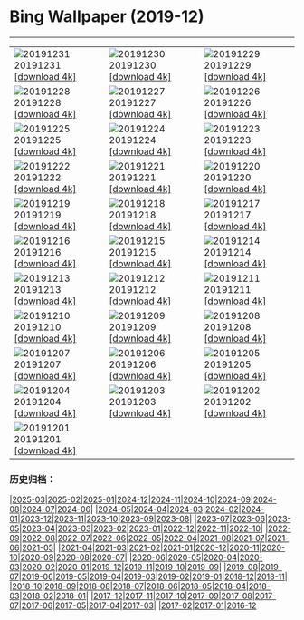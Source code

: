 # Bing Wallpaper (2019-12)
**************

<table><tr><td><img class="wallpaper" src="https://www.bing.com/th?id=OHR.NYEBacknang_EN-US4252840326_1920x1080.jpg" alt="20191231"> 20191231 <a class="wallpaper_link" href="https://www.bing.com/th?id=OHR.NYEBacknang_EN-US4252840326_UHD.jpg">[download 4k]</a></td><td><img class="wallpaper" src="https://www.bing.com/th?id=OHR.SkyIslands_EN-US4150149691_1920x1080.jpg" alt="20191230"> 20191230 <a class="wallpaper_link" href="https://www.bing.com/th?id=OHR.SkyIslands_EN-US4150149691_UHD.jpg">[download 4k]</a></td><td><img class="wallpaper" src="https://www.bing.com/th?id=OHR.InnsbruckSkiJump_EN-US4058119779_1920x1080.jpg" alt="20191229"> 20191229 <a class="wallpaper_link" href="https://www.bing.com/th?id=OHR.InnsbruckSkiJump_EN-US4058119779_UHD.jpg">[download 4k]</a></td></tr><tr><td><img class="wallpaper" src="https://www.bing.com/th?id=OHR.TrumpeterWinter_EN-US3945298100_1920x1080.jpg" alt="20191228"> 20191228 <a class="wallpaper_link" href="https://www.bing.com/th?id=OHR.TrumpeterWinter_EN-US3945298100_UHD.jpg">[download 4k]</a></td><td><img class="wallpaper" src="https://www.bing.com/th?id=OHR.KinderdijkSkating_EN-US3881873172_1920x1080.jpg" alt="20191227"> 20191227 <a class="wallpaper_link" href="https://www.bing.com/th?id=OHR.KinderdijkSkating_EN-US3881873172_UHD.jpg">[download 4k]</a></td><td><img class="wallpaper" src="https://www.bing.com/th?id=OHR.SloveniaAlps_EN-US3700970842_1920x1080.jpg" alt="20191226"> 20191226 <a class="wallpaper_link" href="https://www.bing.com/th?id=OHR.SloveniaAlps_EN-US3700970842_UHD.jpg">[download 4k]</a></td></tr><tr><td><img class="wallpaper" src="https://www.bing.com/th?id=OHR.WarsawXmas_EN-US3496666406_1920x1080.jpg" alt="20191225"> 20191225 <a class="wallpaper_link" href="https://www.bing.com/th?id=OHR.WarsawXmas_EN-US3496666406_UHD.jpg">[download 4k]</a></td><td><img class="wallpaper" src="https://www.bing.com/th?id=OHR.ReindeerNorway_EN-US3428455299_1920x1080.jpg" alt="20191224"> 20191224 <a class="wallpaper_link" href="https://www.bing.com/th?id=OHR.ReindeerNorway_EN-US3428455299_UHD.jpg">[download 4k]</a></td><td><img class="wallpaper" src="https://www.bing.com/th?id=OHR.AiringGrievances_EN-US3147113419_1920x1080.jpg" alt="20191223"> 20191223 <a class="wallpaper_link" href="https://www.bing.com/th?id=OHR.AiringGrievances_EN-US3147113419_UHD.jpg">[download 4k]</a></td></tr><tr><td><img class="wallpaper" src="https://www.bing.com/th?id=OHR.RealSnowflake_EN-US6372537242_1920x1080.jpg" alt="20191222"> 20191222 <a class="wallpaper_link" href="https://www.bing.com/th?id=OHR.RealSnowflake_EN-US6372537242_UHD.jpg">[download 4k]</a></td><td><img class="wallpaper" src="https://www.bing.com/th?id=OHR.SeventeenSolstice_EN-US6457012478_1920x1080.jpg" alt="20191221"> 20191221 <a class="wallpaper_link" href="https://www.bing.com/th?id=OHR.SeventeenSolstice_EN-US6457012478_UHD.jpg">[download 4k]</a></td><td><img class="wallpaper" src="https://www.bing.com/th?id=OHR.MauiEucalyptus_EN-US2882025617_1920x1080.jpg" alt="20191220"> 20191220 <a class="wallpaper_link" href="https://www.bing.com/th?id=OHR.MauiEucalyptus_EN-US2882025617_UHD.jpg">[download 4k]</a></td></tr><tr><td><img class="wallpaper" src="https://www.bing.com/th?id=OHR.ValleyForge_EN-US6699070514_1920x1080.jpg" alt="20191219"> 20191219 <a class="wallpaper_link" href="https://www.bing.com/th?id=OHR.ValleyForge_EN-US6699070514_UHD.jpg">[download 4k]</a></td><td><img class="wallpaper" src="https://www.bing.com/th?id=OHR.HallXmasMarket_EN-US6144707685_1920x1080.jpg" alt="20191218"> 20191218 <a class="wallpaper_link" href="https://www.bing.com/th?id=OHR.HallXmasMarket_EN-US6144707685_UHD.jpg">[download 4k]</a></td><td><img class="wallpaper" src="https://www.bing.com/th?id=OHR.TempleofSaturn_EN-US5979918994_1920x1080.jpg" alt="20191217"> 20191217 <a class="wallpaper_link" href="https://www.bing.com/th?id=OHR.TempleofSaturn_EN-US5979918994_UHD.jpg">[download 4k]</a></td></tr><tr><td><img class="wallpaper" src="https://www.bing.com/th?id=OHR.ReconciliationDay_EN-US5902940589_1920x1080.jpg" alt="20191216"> 20191216 <a class="wallpaper_link" href="https://www.bing.com/th?id=OHR.ReconciliationDay_EN-US5902940589_UHD.jpg">[download 4k]</a></td><td><img class="wallpaper" src="https://www.bing.com/th?id=OHR.NutsWeekend_EN-US5701415684_1920x1080.jpg" alt="20191215"> 20191215 <a class="wallpaper_link" href="https://www.bing.com/th?id=OHR.NutsWeekend_EN-US5701415684_UHD.jpg">[download 4k]</a></td><td><img class="wallpaper" src="https://www.bing.com/th?id=OHR.SpruceGrouse_EN-US5594866236_1920x1080.jpg" alt="20191214"> 20191214 <a class="wallpaper_link" href="https://www.bing.com/th?id=OHR.SpruceGrouse_EN-US5594866236_UHD.jpg">[download 4k]</a></td></tr><tr><td><img class="wallpaper" src="https://www.bing.com/th?id=OHR.LandwasserViaduct_EN-US5486246776_1920x1080.jpg" alt="20191213"> 20191213 <a class="wallpaper_link" href="https://www.bing.com/th?id=OHR.LandwasserViaduct_EN-US5486246776_UHD.jpg">[download 4k]</a></td><td><img class="wallpaper" src="https://www.bing.com/th?id=OHR.SheepCoteClod_EN-US5370350068_1920x1080.jpg" alt="20191212"> 20191212 <a class="wallpaper_link" href="https://www.bing.com/th?id=OHR.SheepCoteClod_EN-US5370350068_UHD.jpg">[download 4k]</a></td><td><img class="wallpaper" src="https://www.bing.com/th?id=OHR.TengbocheMonastery_EN-US0767970759_1920x1080.jpg" alt="20191211"> 20191211 <a class="wallpaper_link" href="https://www.bing.com/th?id=OHR.TengbocheMonastery_EN-US0767970759_UHD.jpg">[download 4k]</a></td></tr><tr><td><img class="wallpaper" src="https://www.bing.com/th?id=OHR.GoldenHall_EN-US0236867066_1920x1080.jpg" alt="20191210"> 20191210 <a class="wallpaper_link" href="https://www.bing.com/th?id=OHR.GoldenHall_EN-US0236867066_UHD.jpg">[download 4k]</a></td><td><img class="wallpaper" src="https://www.bing.com/th?id=OHR.BlueChip_EN-US9896595975_1920x1080.jpg" alt="20191209"> 20191209 <a class="wallpaper_link" href="https://www.bing.com/th?id=OHR.BlueChip_EN-US9896595975_UHD.jpg">[download 4k]</a></td><td><img class="wallpaper" src="https://www.bing.com/th?id=OHR.PurpleWeekend_EN-US9729941585_1920x1080.jpg" alt="20191208"> 20191208 <a class="wallpaper_link" href="https://www.bing.com/th?id=OHR.PurpleWeekend_EN-US9729941585_UHD.jpg">[download 4k]</a></td></tr><tr><td><img class="wallpaper" src="https://www.bing.com/th?id=OHR.FlagAboveArizona_EN-US9636197389_1920x1080.jpg" alt="20191207"> 20191207 <a class="wallpaper_link" href="https://www.bing.com/th?id=OHR.FlagAboveArizona_EN-US9636197389_UHD.jpg">[download 4k]</a></td><td><img class="wallpaper" src="https://www.bing.com/th?id=OHR.AmericasPlayground_EN-US9140833973_1920x1080.jpg" alt="20191206"> 20191206 <a class="wallpaper_link" href="https://www.bing.com/th?id=OHR.AmericasPlayground_EN-US9140833973_UHD.jpg">[download 4k]</a></td><td><img class="wallpaper" src="https://www.bing.com/th?id=OHR.CanadaTreeFarm_EN-US0267582990_1920x1080.jpg" alt="20191205"> 20191205 <a class="wallpaper_link" href="https://www.bing.com/th?id=OHR.CanadaTreeFarm_EN-US0267582990_UHD.jpg">[download 4k]</a></td></tr><tr><td><img class="wallpaper" src="https://www.bing.com/th?id=OHR.RhinosOxpecker_EN-US0144797285_1920x1080.jpg" alt="20191204"> 20191204 <a class="wallpaper_link" href="https://www.bing.com/th?id=OHR.RhinosOxpecker_EN-US0144797285_UHD.jpg">[download 4k]</a></td><td><img class="wallpaper" src="https://www.bing.com/th?id=OHR.PuffinSharing_EN-US0079609912_1920x1080.jpg" alt="20191203"> 20191203 <a class="wallpaper_link" href="https://www.bing.com/th?id=OHR.PuffinSharing_EN-US0079609912_UHD.jpg">[download 4k]</a></td><td><img class="wallpaper" src="https://www.bing.com/th?id=OHR.AKParksDay_EN-US9980950271_1920x1080.jpg" alt="20191202"> 20191202 <a class="wallpaper_link" href="https://www.bing.com/th?id=OHR.AKParksDay_EN-US9980950271_UHD.jpg">[download 4k]</a></td></tr><tr><td><img class="wallpaper" src="https://www.bing.com/th?id=OHR.HalleyVI_EN-US9882320579_1920x1080.jpg" alt="20191201"> 20191201 <a class="wallpaper_link" href="https://www.bing.com/th?id=OHR.HalleyVI_EN-US9882320579_UHD.jpg">[download 4k]</a></td><td></td><td></td></tr></table>

### 历史归档：

|[2025-03](/../2025-03/2025-03.md)|[2025-02](/../2025-02/2025-02.md)|[2025-01](/../2025-01/2025-01.md)|[2024-12](/../2024-12/2024-12.md)|[2024-11](/../2024-11/2024-11.md)|[2024-10](/../2024-10/2024-10.md)|[2024-09](/../2024-09/2024-09.md)|[2024-08](/../2024-08/2024-08.md)|[2024-07](/../2024-07/2024-07.md)|[2024-06](/../2024-06/2024-06.md)|
|[2024-05](/../2024-05/2024-05.md)|[2024-04](/../2024-04/2024-04.md)|[2024-03](/../2024-03/2024-03.md)|[2024-02](/../2024-02/2024-02.md)|[2024-01](/../2024-01/2024-01.md)|[2023-12](/../2023-12/2023-12.md)|[2023-11](/../2023-11/2023-11.md)|[2023-10](/../2023-10/2023-10.md)|[2023-09](/../2023-09/2023-09.md)|[2023-08](/../2023-08/2023-08.md)|
|[2023-07](/../2023-07/2023-07.md)|[2023-06](/../2023-06/2023-06.md)|[2023-05](/../2023-05/2023-05.md)|[2023-04](/../2023-04/2023-04.md)|[2023-03](/../2023-03/2023-03.md)|[2023-02](/../2023-02/2023-02.md)|[2023-01](/../2023-01/2023-01.md)|[2022-12](/../2022-12/2022-12.md)|[2022-11](/../2022-11/2022-11.md)|[2022-10](/../2022-10/2022-10.md)|
|[2022-09](/../2022-09/2022-09.md)|[2022-08](/../2022-08/2022-08.md)|[2022-07](/../2022-07/2022-07.md)|[2022-06](/../2022-06/2022-06.md)|[2022-05](/../2022-05/2022-05.md)|[2022-04](/../2022-04/2022-04.md)|[2021-08](/../2021-08/2021-08.md)|[2021-07](/../2021-07/2021-07.md)|[2021-06](/../2021-06/2021-06.md)|[2021-05](/../2021-05/2021-05.md)|
|[2021-04](/../2021-04/2021-04.md)|[2021-03](/../2021-03/2021-03.md)|[2021-02](/../2021-02/2021-02.md)|[2021-01](/../2021-01/2021-01.md)|[2020-12](/../2020-12/2020-12.md)|[2020-11](/../2020-11/2020-11.md)|[2020-10](/../2020-10/2020-10.md)|[2020-09](/../2020-09/2020-09.md)|[2020-08](/../2020-08/2020-08.md)|[2020-07](/../2020-07/2020-07.md)|
|[2020-06](/../2020-06/2020-06.md)|[2020-05](/../2020-05/2020-05.md)|[2020-04](/../2020-04/2020-04.md)|[2020-03](/../2020-03/2020-03.md)|[2020-02](/../2020-02/2020-02.md)|[2020-01](/../2020-01/2020-01.md)|[2019-12](/2019-12.md)|[2019-11](/../2019-11/2019-11.md)|[2019-10](/../2019-10/2019-10.md)|[2019-09](/../2019-09/2019-09.md)|
|[2019-08](/../2019-08/2019-08.md)|[2019-07](/../2019-07/2019-07.md)|[2019-06](/../2019-06/2019-06.md)|[2019-05](/../2019-05/2019-05.md)|[2019-04](/../2019-04/2019-04.md)|[2019-03](/../2019-03/2019-03.md)|[2019-02](/../2019-02/2019-02.md)|[2019-01](/../2019-01/2019-01.md)|[2018-12](/../2018-12/2018-12.md)|[2018-11](/../2018-11/2018-11.md)|
|[2018-10](/../2018-10/2018-10.md)|[2018-09](/../2018-09/2018-09.md)|[2018-08](/../2018-08/2018-08.md)|[2018-07](/../2018-07/2018-07.md)|[2018-06](/../2018-06/2018-06.md)|[2018-05](/../2018-05/2018-05.md)|[2018-04](/../2018-04/2018-04.md)|[2018-03](/../2018-03/2018-03.md)|[2018-02](/../2018-02/2018-02.md)|[2018-01](/../2018-01/2018-01.md)|
|[2017-12](/../2017-12/2017-12.md)|[2017-11](/../2017-11/2017-11.md)|[2017-10](/../2017-10/2017-10.md)|[2017-09](/../2017-09/2017-09.md)|[2017-08](/../2017-08/2017-08.md)|[2017-07](/../2017-07/2017-07.md)|[2017-06](/../2017-06/2017-06.md)|[2017-05](/../2017-05/2017-05.md)|[2017-04](/../2017-04/2017-04.md)|[2017-03](/../2017-03/2017-03.md)|
|[2017-02](/../2017-02/2017-02.md)|[2017-01](/../2017-01/2017-01.md)|[2016-12](/../2016-12/2016-12.md)